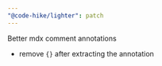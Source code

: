 ```yaml
---
"@code-hike/lighter": patch
---
```


Better mdx comment annotations

- remove `{}` after extracting the annotation
